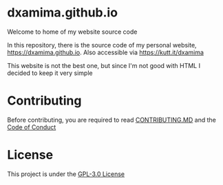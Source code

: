# dxamima.github.io
Welcome to home of my website source code

In this repository, there is the source code of my personal website, https://dxamima.github.io. Also accessible via https://kutt.it/dxamima

This website is not the best one, but since I'm not good with HTML I decided to keep it very simple

# Contributing
Before contributing, you are required to read [CONTRIBUTING.MD](https://github.com/damimaa/damima.im/blob/main/CONTRIBUTING.md) and the [Code of Conduct](https://github.com/damimaa/damima.im/blob/main/CODE_OF_CONDUCT.md)

# License
This project is under the [GPL-3.0 License](/LICENSE)

